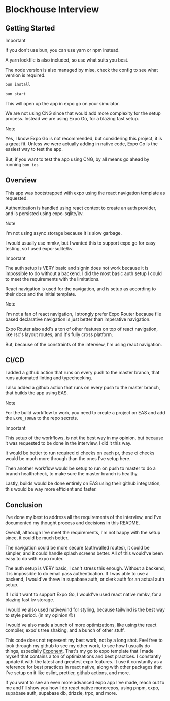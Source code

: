 # Blockhouse Interview

## Getting Started

> [!IMPORTANT]
> If you don't use bun, you can use yarn or npm instead.
>
> A yarn lockfile is also included, so use what suits you best.
>
> The node version is also managed by mise, check the config to see what version is required.

```bash
bun install
```

```bash
bun start
```

This will open up the app in expo go on your simulator.

We are not using CNG since that would add more complexity for the setup process. Instead we are using Expo Go, for a blazing fast setup.

> [!NOTE]
> Yes, I know Expo Go is not recommended, but considering this project, it is a great fit. Unless we were actually adding in native code, Expo Go is the easiest way to test the app.
>
> But, if you want to test the app using CNG, by all means go ahead by running `bun ios`

## Overview

This app was bootstrapped with expo using the react navigation template as requested.

Authentication is handled using react context to create an auth provider, and is persisted using expo-sqlite/kv.

> [!NOTE]
> I'm not using async storage because it is slow garbage.
>
> I would usually use mmkv, but I wanted this to support expo go for easy testing, so I used expo-sqlite/kv.

> [!IMPORTANT]
> The auth setup is VERY basic and signin does not work because it is impossible to do without a backend. I did the most basic auth setup I could to meet the requirements with the limitations.

React navigation is used for the navigation, and is setup as according to their docs and the initial template.

> [!NOTE]
> I'm not a fan of react navigation, I strongly prefer Expo Router because file based declarative navigation is just better than imperative navigation.
>
> Expo Router also add's a ton of other features on top of react navigation, like rsc's layout routes, and it's fully cross platform.
>
> But, because of the constraints of the interview, I'm using react navigation.

## CI/CD

I added a github action that runs on every push to the master branch, that runs automated linting and typechecking.

I also added a github action that runs on every push to the master branch, that builds the app using EAS.

> [!NOTE]
> For the build workflow to work, you need to create a project on EAS and add the `EXPO_TOKEN` to the repo secrets.

> [!IMPORTANT]
> This setup of the workflows, is not the best way in my opinion, but because it was requested to be done in the interview, I did it this way.
>
> It would be better to run required ci checks on each pr, these ci checks would be much more through than the ones I've setup here.
>
> Then another workflow would be setup to run on push to master to do a branch healthcheck, to make sure the master branch is healthy.
>
> Lastly, builds would be done entirely on EAS using their github integration, this would be way more efficient and faster.

## Conclusion

I've done my best to address all the requirements of the interview, and I've documented my thought process and decisions in this README.

Overall, although I've meet the requirements, I'm not happy with the setup since, it could be much better.

The navigation could be more secure (authwalled routes), it could be simpler, and it could handle splash screens better. All of this would've been easy to do with expo router.

The auth setup is VERY basic, I can't stress this enough. Without a backend, it is impossible to do email pass authentication. If I was able to use a backend, I would've threw in supabase auth, or clerk auth for an actual auth setup.

If I did't want to support Expo Go, I would've used react native mmkv, for a blazing fast kv storage.

I would've also used nativewind for styling, because tailwind is the best way to style period. (in my opinion 😜)

I would've also made a bunch of more optimizations, like using the react compiler, expo's tree shaking, and a bunch of other stuff.

This code does not represent my best work, not by a long shot.
Feel free to look through my github to see my other work, to see how I usually do things, especially [Exponent](https://github.com/kabankz/exponent). That's my go to expo template that I made myself that contains a ton of optimizations and best practices. I constantly update it with the latest and greatest expo features. It use it constantly as a reference for best practices in react native, along with other packages that I've setup on it like eslint, prettier, github actions, and more.

If you want to see an even more advanced expo app I've made, reach out to me and I'll show you how I do react native monorepos, using pnpm, expo, supabase auth, supabase db, drizzle, trpc, and more.
